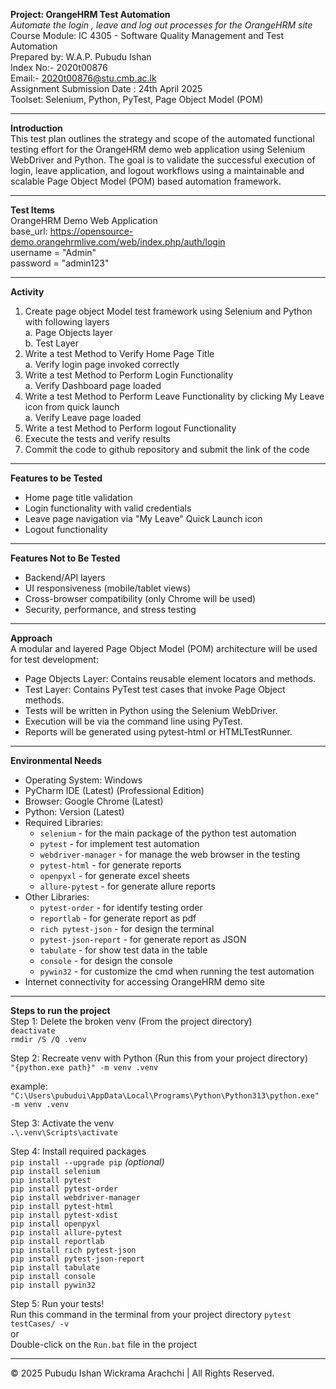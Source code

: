 **Project: OrangeHRM Test Automation** <br>
_Automate the login , leave and log out processes for the OrangeHRM site_ <br>
Course Module: IC 4305 - Software Quality Management and Test Automation <br>
Prepared by: W.A.P. Pubudu Ishan <br>
Index No:- 2020t00876 <br>
Email:- [2020t00876@stu.cmb.ac.lk](mailto:2020t00876@stu.cmb.ac.lk) <br>
Assignment Submission Date : 24th April 2025 <br>
Toolset: Selenium, Python, PyTest, Page Object Model (POM) <br>

---

**Introduction** <br>
This test plan outlines the strategy and scope of the automated functional testing effort for the OrangeHRM demo web application using Selenium WebDriver and Python. The goal is to validate the successful execution of login, leave application, and logout workflows using a maintainable and scalable Page Object Model (POM) based automation framework. <br>

---

**Test Items** <br>
OrangeHRM Demo Web Application <br>
base_url: https://opensource-demo.orangehrmlive.com/web/index.php/auth/login <br>
username = "Admin" <br>
password = "admin123" <br>

---

**Activity** <br>
1. Create page object Model test framework using Selenium and Python with following layers <br>
      a. Page Objects layer <br>
      b. Test Layer <br>
2. Write a test Method to Verify Home Page Title <br>
      a. Verify login page invoked correctly <br>
3. Write a test Method to Perform Login Functionality <br>
      a. Verify Dashboard page loaded <br>
4. Write a test Method to Perform Leave Functionality by clicking My Leave icon from quick launch <br>
      a. Verify Leave page loaded <br>
5. Write a test Method to Perform logout Functionality <br>
6. Execute the tests and verify results <br>
7. Commit the code to github repository and submit the link of the code <br>

---

**Features to be Tested** <br>
  - Home page title validation <br>
  - Login functionality with valid credentials <br>
  - Leave page navigation via "My Leave" Quick Launch icon <br>
  - Logout functionality <br>

---

**Features Not to Be Tested** <br>
  - Backend/API layers <br>
  - UI responsiveness (mobile/tablet views) <br>
  - Cross-browser compatibility (only Chrome will be used) <br>
  - Security, performance, and stress testing <br>

---

**Approach** <br>
A modular and layered Page Object Model (POM) architecture will be used for test development: <br>
  - Page Objects Layer: Contains reusable element locators and methods. <br>
  - Test Layer: Contains PyTest test cases that invoke Page Object methods. <br>
  - Tests will be written in Python using the Selenium WebDriver. <br>
  - Execution will be via the command line using PyTest. <br>
  - Reports will be generated using pytest-html or HTMLTestRunner. <br>

---

**Environmental Needs** <br>
  - Operating System: Windows <br>
  - PyCharm IDE (Latest) (Professional Edition) <br>
  - Browser: Google Chrome (Latest) <br>
  - Python: Version (Latest) <br>
  - Required Libraries: <br>
      - `selenium` - for the main package of the python test automation <br>
      - `pytest` - for implement test automation <br>
      - `webdriver-manager` - for manage the web browser in the testing <br>
      - `pytest-html` - for generate reports <br>
      - `openpyxl` - for generate excel sheets <br>
      - `allure-pytest` - for generate allure reports <br>
  - Other Libraries: <br>
      - `pytest-order` - for identify testing order <br>
      - `reportlab` - for generate report as pdf <br>
      - `rich pytest-json` - for design the terminal <br>
      - `pytest-json-report` - for generate report as JSON <br>
      - `tabulate` - for show test data in the table <br>
      - `console` - for design the console  <br>
      - `pywin32` - for customize the cmd when running the test automation <br>
  - Internet connectivity for accessing OrangeHRM demo site <br>

---

**Steps to run the project** <br>
Step 1: Delete the broken venv (From the project directory) <br>
`deactivate` <br>
`rmdir /S /Q .venv` <br>

Step 2: Recreate venv with Python (Run this from your project directory) <br>
`"{python.exe path}" -m venv .venv`

example: <br>
`"C:\Users\pubudui\AppData\Local\Programs\Python\Python313\python.exe" -m venv .venv`

Step 3: Activate the venv <br>
`.\.venv\Scripts\activate`

Step 4: Install required packages <br>
`pip install --upgrade pip` _(optional)_ <br> 
`pip install selenium` <br>
`pip install pytest` <br>
`pip install pytest-order` <br>
`pip install webdriver-manager` <br>
`pip install pytest-html` <br>
`pip install pytest-xdist` <br>
`pip install openpyxl` <br>
`pip install allure-pytest` <br>
`pip install reportlab` <br>
`pip install rich pytest-json` <br>
`pip install pytest-json-report` <br>
`pip install tabulate` <br>
`pip install console` <br>
`pip install pywin32` <br>

Step 5: Run your tests! <br>
Run this command in the terminal from your project directory `pytest testCases/ -v` <br>
or <br>
Double-click on the `Run.bat` file in the project

---

<p>&copy; 2025 Pubudu Ishan Wickrama Arachchi | All Rights Reserved.</p>
